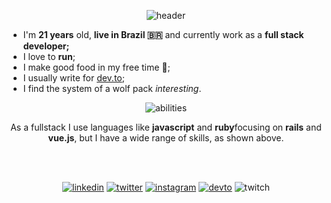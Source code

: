 
<center>

![header](https://raw.githubusercontent.com/devneto/devneto/master/images/header.png)

</center>

 - I'm <b>21 years</b> old, <b>live in Brazil 🇧🇷</b> and currently work as a <b>full stack developer;</b>
 - I love to <b>run</b>;
 - I make good food in my free time 🍜;
 - I usually write for [dev.to](https://dev.to/devneto);
 - I find the system of a wolf pack *interesting*.


<center>

![abilities](https://raw.githubusercontent.com/devneto/devneto/master/images/abilities.png)

</center>

<center>

As a fullstack I use languages ​​like <b>javascript</b> and <b>ruby</b> ​​ focusing on <b>rails</b> and  <b>vue.js</b>, but I have a wide range of skills, as shown above.

</center>


<br>
<br>

<center>

[![linkedin](https://raw.githubusercontent.com/devneto/devneto/master/images/linkedin.png)](https://www.linkedin.com/in/miguel-neto-3ab339193/)
[![twitter](https://raw.githubusercontent.com/devneto/devneto/master/images/twitter.png)](https://twitter.com/_devneto)
[![instagram](https://raw.githubusercontent.com/devneto/devneto/master/images/instagram.png)](https://www.instagram.com/dev.neto/)
[![devto](https://raw.githubusercontent.com/devneto/devneto/master/images/devto.png)](https://dev.to/devneto)
![twitch](https://raw.githubusercontent.com/devneto/devneto/master/images/twitch.png)

</center>
